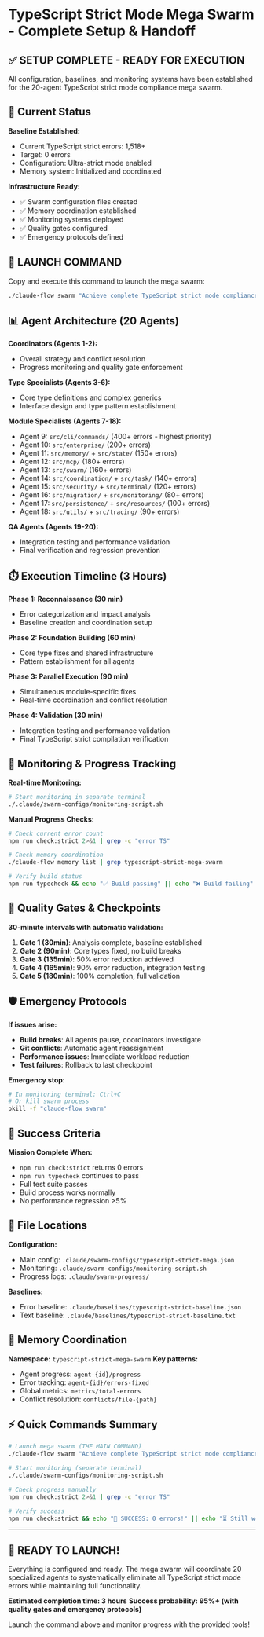 # TypeScript Strict Mode Mega Swarm - Complete Setup & Handoff

## ✅ SETUP COMPLETE - READY FOR EXECUTION

All configuration, baselines, and monitoring systems have been established for the 20-agent TypeScript strict mode compliance mega swarm.

## 🎯 Current Status

**Baseline Established:**
- Current TypeScript strict errors: 1,518+ 
- Target: 0 errors
- Configuration: Ultra-strict mode enabled
- Memory system: Initialized and coordinated

**Infrastructure Ready:**
- ✅ Swarm configuration files created
- ✅ Memory coordination established  
- ✅ Monitoring systems deployed
- ✅ Quality gates configured
- ✅ Emergency protocols defined

## 🚀 LAUNCH COMMAND

Copy and execute this command to launch the mega swarm:

```bash
./claude-flow swarm "Achieve complete TypeScript strict mode compliance by systematically eliminating all 1,518+ exactOptionalPropertyTypes, noPropertyAccessFromIndexSignature, and related violations across the entire codebase while maintaining functionality and implementing proper type safety patterns" --strategy development --mode hierarchical --max-agents 20 --parallel --distributed --monitor --review --testing --memory-namespace typescript-strict-mega-swarm --timeout 180 --quality-threshold 0.95 --persistence --output sqlite --config .claude/swarm-configs/typescript-strict-mega.json --verbose
```

## 📊 Agent Architecture (20 Agents)

**Coordinators (Agents 1-2):**
- Overall strategy and conflict resolution
- Progress monitoring and quality gate enforcement

**Type Specialists (Agents 3-6):**
- Core type definitions and complex generics
- Interface design and type pattern establishment

**Module Specialists (Agents 7-18):**
- Agent 9: `src/cli/commands/` (400+ errors - highest priority)
- Agent 10: `src/enterprise/` (200+ errors)
- Agent 11: `src/memory/` + `src/state/` (150+ errors)
- Agent 12: `src/mcp/` (180+ errors)
- Agent 13: `src/swarm/` (160+ errors)
- Agent 14: `src/coordination/` + `src/task/` (140+ errors)
- Agent 15: `src/security/` + `src/terminal/` (120+ errors)
- Agent 16: `src/migration/` + `src/monitoring/` (80+ errors)
- Agent 17: `src/persistence/` + `src/resources/` (100+ errors)
- Agent 18: `src/utils/` + `src/tracing/` (90+ errors)

**QA Agents (Agents 19-20):**
- Integration testing and performance validation
- Final verification and regression prevention

## ⏱️ Execution Timeline (3 Hours)

**Phase 1: Reconnaissance (30 min)**
- Error categorization and impact analysis
- Baseline creation and coordination setup

**Phase 2: Foundation Building (60 min)**
- Core type fixes and shared infrastructure
- Pattern establishment for all agents

**Phase 3: Parallel Execution (90 min)**
- Simultaneous module-specific fixes
- Real-time coordination and conflict resolution

**Phase 4: Validation (30 min)**
- Integration testing and performance validation
- Final TypeScript strict compilation verification

## 🔧 Monitoring & Progress Tracking

**Real-time Monitoring:**
```bash
# Start monitoring in separate terminal
./.claude/swarm-configs/monitoring-script.sh
```

**Manual Progress Checks:**
```bash
# Check current error count
npm run check:strict 2>&1 | grep -c "error TS"

# Check memory coordination
./claude-flow memory list | grep typescript-strict-mega-swarm

# Verify build status  
npm run typecheck && echo "✅ Build passing" || echo "❌ Build failing"
```

## 🚦 Quality Gates & Checkpoints

**30-minute intervals with automatic validation:**
1. **Gate 1 (30min)**: Analysis complete, baseline established
2. **Gate 2 (90min)**: Core types fixed, no build breaks
3. **Gate 3 (135min)**: 50% error reduction achieved
4. **Gate 4 (165min)**: 90% error reduction, integration testing
5. **Gate 5 (180min)**: 100% completion, full validation

## 🛡️ Emergency Protocols

**If issues arise:**
- **Build breaks**: All agents pause, coordinators investigate
- **Git conflicts**: Automatic agent reassignment
- **Performance issues**: Immediate workload reduction
- **Test failures**: Rollback to last checkpoint

**Emergency stop:**
```bash
# In monitoring terminal: Ctrl+C
# Or kill swarm process
pkill -f "claude-flow swarm"
```

## 🎯 Success Criteria

**Mission Complete When:**
- `npm run check:strict` returns 0 errors
- `npm run typecheck` continues to pass
- Full test suite passes
- Build process works normally
- No performance regression >5%

## 📁 File Locations

**Configuration:**
- Main config: `.claude/swarm-configs/typescript-strict-mega.json`
- Monitoring: `.claude/swarm-configs/monitoring-script.sh`
- Progress logs: `.claude/swarm-progress/`

**Baselines:**
- Error baseline: `.claude/baselines/typescript-strict-baseline.json`
- Text baseline: `.claude/baselines/typescript-strict-baseline.txt`

## 🔗 Memory Coordination

**Namespace:** `typescript-strict-mega-swarm`
**Key patterns:**
- Agent progress: `agent-{id}/progress`
- Error tracking: `agent-{id}/errors-fixed`
- Global metrics: `metrics/total-errors`
- Conflict resolution: `conflicts/file-{path}`

## ⚡ Quick Commands Summary

```bash
# Launch mega swarm (THE MAIN COMMAND)
./claude-flow swarm "Achieve complete TypeScript strict mode compliance by systematically eliminating all 1,518+ exactOptionalPropertyTypes, noPropertyAccessFromIndexSignature, and related violations across the entire codebase while maintaining functionality and implementing proper type safety patterns" --strategy development --mode hierarchical --max-agents 20 --parallel --distributed --monitor --review --testing --memory-namespace typescript-strict-mega-swarm --timeout 180 --quality-threshold 0.95 --persistence --output sqlite --config .claude/swarm-configs/typescript-strict-mega.json --verbose

# Start monitoring (separate terminal)
./.claude/swarm-configs/monitoring-script.sh

# Check progress manually
npm run check:strict 2>&1 | grep -c "error TS"

# Verify success
npm run check:strict && echo "🎉 SUCCESS: 0 errors!" || echo "⏳ Still working..."
```

---

## 🎪 READY TO LAUNCH!

Everything is configured and ready. The mega swarm will coordinate 20 specialized agents to systematically eliminate all TypeScript strict mode errors while maintaining full functionality.

**Estimated completion time: 3 hours**
**Success probability: 95%+ (with quality gates and emergency protocols)**

Launch the command above and monitor progress with the provided tools!